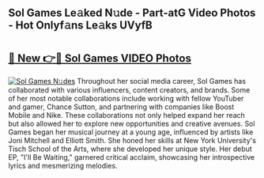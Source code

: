 ## Sol Games Le𝚊ked N𝚞de - Part-atG Video Photos - Hot Onlyf𝚊ns Le𝚊ks UVyfB

# <h2><a href="http://ac3468.deff.icu/?id=Sol+Games">🔗 New 👉🔴 Sol Games VIDEO Photos</a></h2>

[![Sol Games N𝚞des](https://i.imgur.com/rIISA9y.gif)](http://ac3468.deff.icu/?id=Sol+Games)
Throughout her social media career, Sol Games has collaborated with various influencers, content creators, and brands. Some of her most notable collaborations include working with fellow YouTuber and gamer, Chance Sutton, and partnering with companies like Boost Mobile and Nike. These collaborations not only helped expand her reach but also allowed her to explore new opportunities and creative avenues. Sol Games began her musical journey at a young age, influenced by artists like Joni Mitchell and Elliott Smith. She honed her skills at New York University's Tisch School of the Arts, where she developed her unique style. Her debut EP, "I'll Be Waiting," garnered critical acclaim, showcasing her introspective lyrics and mesmerizing melodies.
